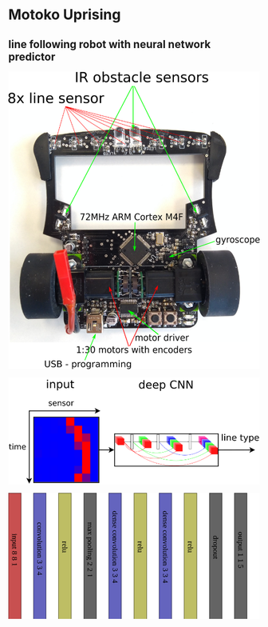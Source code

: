 # Motoko Uprising
## line following robot with neural network predictor


![Alt text](doc/diagrams/motoko_uprising_hw.png?raw=true "hardware description")


![Alt text](doc/diagrams/line_classification.png?raw=true "line curve type classification")


![Alt text](doc/diagrams/line_following_net.png?raw=true "CNN architecture")